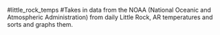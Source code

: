 #little_rock_temps
#Takes in data from the NOAA (National Oceanic and Atmospheric Administration) from daily Little Rock, AR temperatures and sorts and graphs them.
